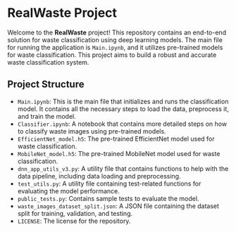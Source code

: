 # RealWaste Project

Welcome to the **RealWaste** project! This repository contains an end-to-end solution for waste classification using deep learning models. The main file for running the application is `Main.ipynb`, and it utilizes pre-trained models for waste classification. This project aims to build a robust and accurate waste classification system.

## Project Structure

- `Main.ipynb`: This is the main file that initializes and runs the classification model. It contains all the necessary steps to load the data, preprocess it, and train the model.
- `Classifier.ipynb`: A notebook that contains more detailed steps on how to classify waste images using pre-trained models.
- `EfficientNet_model.h5`: The pre-trained EfficientNet model used for waste classification.
- `MobileNet_model.h5`: The pre-trained MobileNet model used for waste classification.
- `dnn_app_utils_v3.py`: A utility file that contains functions to help with the data pipeline, including data loading and preprocessing.
- `test_utils.py`: A utility file containing test-related functions for evaluating the model performance.
- `public_tests.py`: Contains sample tests to evaluate the model.
- `waste_images_dataset_split.json`: A JSON file containing the dataset split for training, validation, and testing.
- `LICENSE`: The license for the repository.



